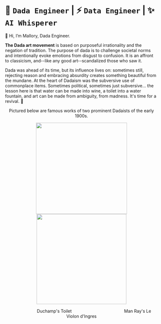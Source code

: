 # 🌈 `Dada Engineer` | ⚡️ `Data Engineer` | ✨ `AI Whisperer`

👋 Hi, I’m Mallory, Dada Engineer.

**The Dada art movement** is based on purposeful irrationality and the negation of tradition. The purpose of dada is to challenge societal norms and intentionally evoke emotions from disgust to confusion. It is an affront to classicism, and--like any good art--scandalized those who saw it. 

Dada was ahead of its time, but its influence lives on: sometimes still, rejecting reason and embracing absurdity creates something beautiful from the mundane. At the heart of Dadaism was the subversive use of commonplace items. Sometimes political, sometimes just subversive... the lesson here is that water can be made into wine, a toilet into a water fountain, and art can be made from ambiguity, from madness. It's time for a revival. 👻  

<p align="middle">Pictured below are famous works of two prominent Dadaists of the early 1900s.</p>

<p align="middle">
  <img src="https://user-images.githubusercontent.com/65197541/137598446-62a39e18-4d01-4d34-9a9c-52ec12bd786d.png" width="300" hspace="40"/>
  
  <img src="https://user-images.githubusercontent.com/65197541/137598505-d71d40b0-6225-4679-acb8-4418c4631aac.png" width="296" />
</p>

<p align="middle">&nbsp;&nbsp;&nbsp;&nbsp;&nbsp;&nbsp;&nbsp;&nbsp;&nbsp;&nbsp;&nbsp;&nbsp;&nbsp;&nbsp;&nbsp;&nbsp;&nbsp;&nbsp;&nbsp;&nbsp;&nbsp;Duchamp's Toilet &nbsp;&nbsp;&nbsp;&nbsp;&nbsp;&nbsp;&nbsp;&nbsp;&nbsp;&nbsp;&nbsp;&nbsp;&nbsp;&nbsp;&nbsp;&nbsp;&nbsp;&nbsp;&nbsp;&nbsp;&nbsp;&nbsp;&nbsp;&nbsp;&nbsp;&nbsp;&nbsp;&nbsp;&nbsp;&nbsp;&nbsp;&nbsp;&nbsp;&nbsp;&nbsp;&nbsp;&nbsp;&nbsp;&nbsp;&nbsp;&nbsp;&nbsp;&nbsp;Man Ray's Le Violon d'Ingres</p>
<!---
mallory-jpg/mallory-jpg is a ✨ special ✨ repository because its `README.md` (this file) appears on your GitHub profile.
You can click the Preview link to take a look at your changes.
--->
